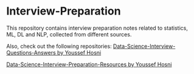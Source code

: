 # Interview-Preparation

This repository contains interview preparation notes related to statistics, ML, DL and NLP, collected from different sources.

Also, check out the following repositories:
[Data-Science-Interview-Questions-Answers by Youssef Hosni](https://github.com/youssefHosni/Data-Science-Interview-Questions-Answers)

[Data-Science-Interview-Preparation-Resources by Youssef Hosni](https://github.com/youssefHosni/Data-Science-Interview-Preperation-Resources)
